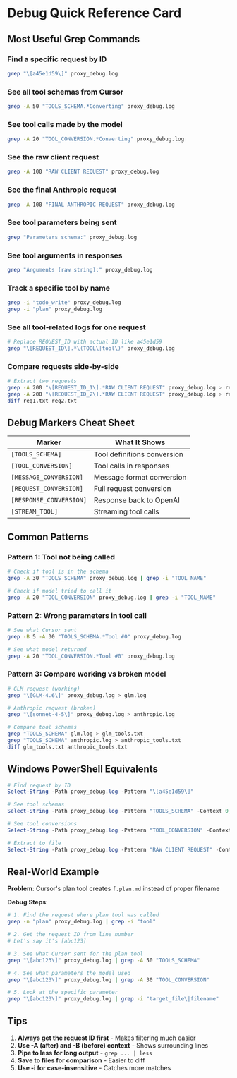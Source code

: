 # Debug Quick Reference Card

## Most Useful Grep Commands

### Find a specific request by ID
```bash
grep "\[a45e1d59\]" proxy_debug.log
```

### See all tool schemas from Cursor
```bash
grep -A 50 "TOOLS_SCHEMA.*Converting" proxy_debug.log
```

### See tool calls made by the model
```bash
grep -A 20 "TOOL_CONVERSION.*Converting" proxy_debug.log
```

### See the raw client request
```bash
grep -A 100 "RAW CLIENT REQUEST" proxy_debug.log
```

### See the final Anthropic request
```bash
grep -A 100 "FINAL ANTHROPIC REQUEST" proxy_debug.log
```

### See tool parameters being sent
```bash
grep "Parameters schema:" proxy_debug.log
```

### See tool arguments in responses
```bash
grep "Arguments (raw string):" proxy_debug.log
```

### Track a specific tool by name
```bash
grep -i "todo_write" proxy_debug.log
grep -i "plan" proxy_debug.log
```

### See all tool-related logs for one request
```bash
# Replace REQUEST_ID with actual ID like a45e1d59
grep "\[REQUEST_ID\].*\(TOOL\|tool\)" proxy_debug.log
```

### Compare requests side-by-side
```bash
# Extract two requests
grep -A 200 "\[REQUEST_ID_1\].*RAW CLIENT REQUEST" proxy_debug.log > req1.txt
grep -A 200 "\[REQUEST_ID_2\].*RAW CLIENT REQUEST" proxy_debug.log > req2.txt
diff req1.txt req2.txt
```

## Debug Markers Cheat Sheet

| Marker | What It Shows |
|--------|---------------|
| `[TOOLS_SCHEMA]` | Tool definitions conversion |
| `[TOOL_CONVERSION]` | Tool calls in responses |
| `[MESSAGE_CONVERSION]` | Message format conversion |
| `[REQUEST_CONVERSION]` | Full request conversion |
| `[RESPONSE_CONVERSION]` | Response back to OpenAI |
| `[STREAM_TOOL]` | Streaming tool calls |

## Common Patterns

### Pattern 1: Tool not being called
```bash
# Check if tool is in the schema
grep -A 30 "TOOLS_SCHEMA" proxy_debug.log | grep -i "TOOL_NAME"

# Check if model tried to call it
grep -A 20 "TOOL_CONVERSION" proxy_debug.log | grep -i "TOOL_NAME"
```

### Pattern 2: Wrong parameters in tool call
```bash
# See what Cursor sent
grep -B 5 -A 30 "TOOLS_SCHEMA.*Tool #0" proxy_debug.log

# See what model returned
grep -A 20 "TOOL_CONVERSION.*Tool #0" proxy_debug.log
```

### Pattern 3: Compare working vs broken model
```bash
# GLM request (working)
grep "\[GLM-4.6\]" proxy_debug.log > glm.log

# Anthropic request (broken)
grep "\[sonnet-4-5\]" proxy_debug.log > anthropic.log

# Compare tool schemas
grep "TOOLS_SCHEMA" glm.log > glm_tools.txt
grep "TOOLS_SCHEMA" anthropic.log > anthropic_tools.txt
diff glm_tools.txt anthropic_tools.txt
```

## Windows PowerShell Equivalents

```powershell
# Find request by ID
Select-String -Path proxy_debug.log -Pattern "\[a45e1d59\]"

# See tool schemas
Select-String -Path proxy_debug.log -Pattern "TOOLS_SCHEMA" -Context 0,50

# See tool conversions
Select-String -Path proxy_debug.log -Pattern "TOOL_CONVERSION" -Context 0,20

# Extract to file
Select-String -Path proxy_debug.log -Pattern "RAW CLIENT REQUEST" -Context 0,100 | Out-File client_req.txt
```

## Real-World Example

**Problem**: Cursor's plan tool creates `f.plan.md` instead of proper filename

**Debug Steps**:
```bash
# 1. Find the request where plan tool was called
grep -n "plan" proxy_debug.log | grep -i "tool"

# 2. Get the request ID from line number
# Let's say it's [abc123]

# 3. See what Cursor sent for the plan tool
grep "\[abc123\]" proxy_debug.log | grep -A 50 "TOOLS_SCHEMA"

# 4. See what parameters the model used
grep "\[abc123\]" proxy_debug.log | grep -A 30 "TOOL_CONVERSION"

# 5. Look at the specific parameter
grep "\[abc123\]" proxy_debug.log | grep -i "target_file\|filename"
```

## Tips

1. **Always get the request ID first** - Makes filtering much easier
2. **Use -A (after) and -B (before) context** - Shows surrounding lines
3. **Pipe to less for long output** - `grep ... | less`
4. **Save to files for comparison** - Easier to diff
5. **Use -i for case-insensitive** - Catches more matches
